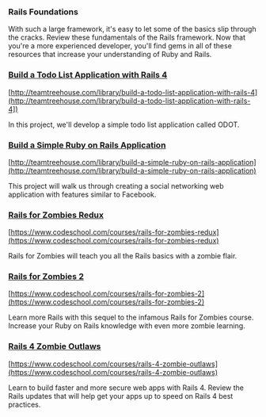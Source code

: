 ### Rails Foundations

With such a large framework, it's easy to let some of the basics slip through the cracks. Review these fundamentals of the Rails framework. Now that you're a more experienced developer, you'll find gems in all of these resources that increase your understanding of Ruby and Rails.

### [Build a Todo List Application with Rails 4](http://teamtreehouse.com/library/build-a-todo-list-application-with-rails-4)

[http://teamtreehouse.com/library/build-a-todo-list-application-with-rails-4](http://teamtreehouse.com/library/build-a-todo-list-application-with-rails-4])

In this project, we'll develop a simple todo list application called ODOT.

### [Build a Simple Ruby on Rails Application](http://teamtreehouse.com/library/build-a-simple-ruby-on-rails-application)

[http://teamtreehouse.com/library/build-a-simple-ruby-on-rails-application](http://teamtreehouse.com/library/build-a-simple-ruby-on-rails-application)

This project will walk us through creating a social networking web application with features similar to Facebook.

### [Rails for Zombies Redux](https://www.codeschool.com/courses/rails-for-zombies-redux)

[https://www.codeschool.com/courses/rails-for-zombies-redux](https://www.codeschool.com/courses/rails-for-zombies-redux)

Rails for Zombies will teach you all the Rails basics with a zombie flair.

### [Rails for Zombies 2](https://www.codeschool.com/courses/rails-for-zombies-2)

[https://www.codeschool.com/courses/rails-for-zombies-2](https://www.codeschool.com/courses/rails-for-zombies-2)

Learn more Rails with this sequel to the infamous Rails for Zombies course. Increase your Ruby on Rails knowledge with even more zombie learning.

### [Rails 4 Zombie Outlaws](https://www.codeschool.com/courses/rails-4-zombie-outlaws)

[https://www.codeschool.com/courses/rails-4-zombie-outlaws](https://www.codeschool.com/courses/rails-4-zombie-outlaws)

Learn to build faster and more secure web apps with Rails 4. Review the Rails updates that will help get your apps up to speed on Rails 4 best practices.